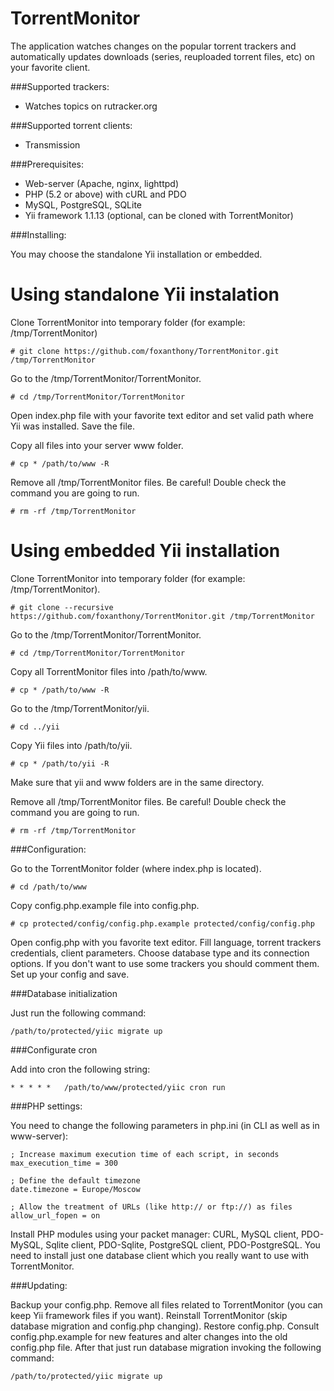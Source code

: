 # TorrentMonitor
The application watches changes on the popular torrent trackers and automatically updates downloads (series, reuploaded torrent files, etc) on your favorite client.

###Supported trackers:

* Watches topics on rutracker.org

###Supported torrent clients:
* Transmission

###Prerequisites:

* Web-server (Apache, nginx, lighttpd)
* PHP (5.2 or above) with cURL and PDO
* MySQL, PostgreSQL, SQLite
* Yii framework 1.1.13 (optional, can be cloned with TorrentMonitor)

###Installing:

You may choose the standalone Yii installation or embedded.

# Using standalone Yii instalation

Clone TorrentMonitor into temporary folder (for example: /tmp/TorrentMonitor)

```
# git clone https://github.com/foxanthony/TorrentMonitor.git /tmp/TorrentMonitor

```

Go to the /tmp/TorrentMonitor/TorrentMonitor.

```
# cd /tmp/TorrentMonitor/TorrentMonitor
```

Open index.php file with your favorite text editor and set valid path where Yii was installed.
Save the file.

Copy all files into your server www folder.

```
# cp * /path/to/www -R
```

Remove all /tmp/TorrentMonitor files. Be careful! Double check the command you are going to run.

```
# rm -rf /tmp/TorrentMonitor
```

# Using embedded Yii installation

Clone TorrentMonitor into temporary folder (for example: /tmp/TorrentMonitor).

```
# git clone --recursive https://github.com/foxanthony/TorrentMonitor.git /tmp/TorrentMonitor
```

Go to the /tmp/TorrentMonitor/TorrentMonitor.

```
# cd /tmp/TorrentMonitor/TorrentMonitor
```

Copy all TorrentMonitor files into /path/to/www.

```
# cp * /path/to/www -R
```

Go to the /tmp/TorrentMonitor/yii.

```
# cd ../yii
```

Copy Yii files into /path/to/yii.

```
# cp * /path/to/yii -R
```

Make sure that yii and www folders are in the same directory.

Remove all /tmp/TorrentMonitor files. Be careful! Double check the command you are going to run.

```
# rm -rf /tmp/TorrentMonitor
```

###Configuration:

Go to the TorrentMonitor folder (where index.php is located).

```
# cd /path/to/www
```

Copy config.php.example file into config.php.

```
# cp protected/config/config.php.example protected/config/config.php
```

Open config.php with you favorite text editor. Fill language, torrent trackers credentials, client parameters.
Choose database type and its connection options. If you don't want to use some trackers you should comment them.
Set up your config and save.

###Database initialization

Just run the following command:

```
/path/to/protected/yiic migrate up
```

###Configurate cron

Add into cron the following string:

```
* * * * *	/path/to/www/protected/yiic cron run
```

###PHP settings:

You need to change the following parameters in php.ini (in CLI as well as in www-server):

```
; Increase maximum execution time of each script, in seconds
max_execution_time = 300

; Define the default timezone
date.timezone = Europe/Moscow

; Allow the treatment of URLs (like http:// or ftp://) as files
allow_url_fopen = on
```

Install PHP modules using your packet manager: CURL, MySQL client, PDO-MySQL, Sqlite client, PDO-Sqlite, PostgreSQL client, PDO-PostgreSQL.
You need to install just one database client which you really want to use with TorrentMonitor.

###Updating:

Backup your config.php. Remove all files related to TorrentMonitor (you can keep Yii framework files if you want).
Reinstall TorrentMonitor (skip database migration and config.php changing). Restore config.php.
Consult config.php.example for new features and alter changes into the old config.php file.
After that just run database migration invoking the following command:

```
/path/to/protected/yiic migrate up
```